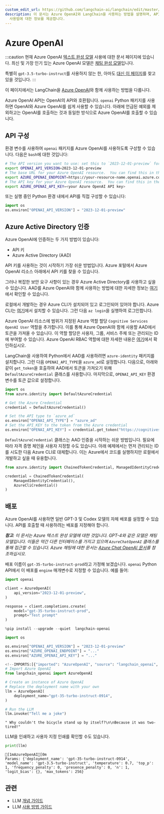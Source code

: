 ```yaml
---
custom_edit_url: https://github.com/langchain-ai/langchain/edit/master/docs/docs/integrations/llms/azure_openai.ipynb
description: 이 문서는 Azure OpenAI와 LangChain을 사용하는 방법을 설명하며, API 구성 및 Azure OpenAI의
  사용법에 대한 정보를 제공합니다.
---
```


# Azure OpenAI

:::caution
현재 Azure OpenAI [텍스트 완성 모델](/docs/concepts/#llms) 사용에 대한 문서 페이지에 있습니다. 최신 및 가장 인기 있는 Azure OpenAI 모델은 [채팅 완성 모델](/docs/concepts/#chat-models)입니다.

특별히 `gpt-3.5-turbo-instruct`를 사용하지 않는 한, 아마도 [대신 이 페이지](/docs/integrations/chat/azure_chat_openai/)를 찾고 있을 것입니다.
:::

이 페이지에서는 LangChain을 [Azure OpenAI](https://aka.ms/azure-openai)와 함께 사용하는 방법을 다룹니다.

Azure OpenAI API는 OpenAI의 API와 호환됩니다. `openai` Python 패키지를 사용하면 OpenAI와 Azure OpenAI를 쉽게 사용할 수 있습니다. 아래에 언급된 예외를 제외하고는 OpenAI를 호출하는 것과 동일한 방식으로 Azure OpenAI를 호출할 수 있습니다.

## API 구성
환경 변수를 사용하여 `openai` 패키지를 Azure OpenAI를 사용하도록 구성할 수 있습니다. 다음은 `bash`에 대한 것입니다:

```bash
# The API version you want to use: set this to `2023-12-01-preview` for the released version.
export OPENAI_API_VERSION=2023-12-01-preview
# The base URL for your Azure OpenAI resource.  You can find this in the Azure portal under your Azure OpenAI resource.
export AZURE_OPENAI_ENDPOINT=https://your-resource-name.openai.azure.com
# The API key for your Azure OpenAI resource.  You can find this in the Azure portal under your Azure OpenAI resource.
export AZURE_OPENAI_API_KEY=<your Azure OpenAI API key>
```


또는 실행 중인 Python 환경 내에서 API를 직접 구성할 수 있습니다:

```python
import os
os.environ["OPENAI_API_VERSION"] = "2023-12-01-preview"
```


## Azure Active Directory 인증
Azure OpenAI에 인증하는 두 가지 방법이 있습니다:
- API 키
- Azure Active Directory (AAD)

API 키를 사용하는 것이 시작하기 가장 쉬운 방법입니다. Azure 포털에서 Azure OpenAI 리소스 아래에서 API 키를 찾을 수 있습니다.

그러나 복잡한 보안 요구 사항이 있는 경우 Azure Active Directory를 사용하고 싶을 수 있습니다. AAD를 Azure OpenAI와 함께 사용하는 방법에 대한 자세한 정보는 [여기](https://learn.microsoft.com/en-us/azure/ai-services/openai/how-to/managed-identity)에서 확인할 수 있습니다.

로컬에서 개발하는 경우 Azure CLI가 설치되어 있고 로그인되어 있어야 합니다. Azure CLI는 [여기](https://docs.microsoft.com/en-us/cli/azure/install-azure-cli)에서 설치할 수 있습니다. 그런 다음 `az login`을 실행하여 로그인합니다.

Azure OpenAI 리소스에 범위가 지정된 Azure 역할 할당 `Cognitive Services OpenAI User` 역할을 추가합니다. 이를 통해 Azure OpenAI와 함께 사용할 AAD에서 토큰을 가져올 수 있습니다. 이 역할 할당은 사용자, 그룹, 서비스 주체 또는 관리되는 ID에 부여할 수 있습니다. Azure OpenAI RBAC 역할에 대한 자세한 내용은 [여기](https://learn.microsoft.com/en-us/azure/ai-services/openai/how-to/role-based-access-control)에서 확인하십시오.

LangChain을 사용하여 Python에서 AAD를 사용하려면 `azure-identity` 패키지를 설치합니다. 그런 다음 `OPENAI_API_TYPE`을 `azure_ad`로 설정합니다. 다음으로, 아래와 같이 `get_token`을 호출하여 AAD에서 토큰을 가져오기 위해 `DefaultAzureCredential` 클래스를 사용합니다. 마지막으로, `OPENAI_API_KEY` 환경 변수를 토큰 값으로 설정합니다.

```python
import os
from azure.identity import DefaultAzureCredential

# Get the Azure Credential
credential = DefaultAzureCredential()

# Set the API type to `azure_ad`
os.environ["OPENAI_API_TYPE"] = "azure_ad"
# Set the API_KEY to the token from the Azure credential
os.environ["OPENAI_API_KEY"] = credential.get_token("https://cognitiveservices.azure.com/.default").token
```


`DefaultAzureCredential` 클래스는 AAD 인증을 시작하는 쉬운 방법입니다. 필요에 따라 자격 증명 체인을 사용자 지정할 수도 있습니다. 아래 예제에서는 먼저 관리되는 ID를 시도한 다음 Azure CLI로 대체합니다. 이는 Azure에서 코드를 실행하지만 로컬에서 개발하고 싶을 때 유용합니다.

```python
from azure.identity import ChainedTokenCredential, ManagedIdentityCredential, AzureCliCredential

credential = ChainedTokenCredential(
    ManagedIdentityCredential(),
    AzureCliCredential()
)
```


## 배포
Azure OpenAI를 사용하면 일반 GPT-3 및 Codex 모델의 자체 배포를 설정할 수 있습니다. API를 호출할 때 사용하려는 배포를 지정해야 합니다.

***참고**: 이 문서는 Azure 텍스트 완성 모델에 대한 것입니다. GPT-4와 같은 모델은 채팅 모델입니다. 이들은 약간 다른 인터페이스를 가지고 있으며 `AzureChatOpenAI` 클래스를 통해 접근할 수 있습니다. Azure 채팅에 대한 문서는 [Azure Chat OpenAI 문서](/docs/integrations/chat/azure_chat_openai)를 참조하십시오.*

배포 이름이 `gpt-35-turbo-instruct-prod`라고 가정해 보겠습니다. `openai` Python API에서 이 배포를 `engine` 매개변수로 지정할 수 있습니다. 예를 들어:

```python
import openai

client = AzureOpenAI(
    api_version="2023-12-01-preview",
)

response = client.completions.create(
    model="gpt-35-turbo-instruct-prod",
    prompt="Test prompt"
)
```


```python
%pip install --upgrade --quiet  langchain-openai
```


```python
import os

os.environ["OPENAI_API_VERSION"] = "2023-12-01-preview"
os.environ["AZURE_OPENAI_ENDPOINT"] = "..."
os.environ["AZURE_OPENAI_API_KEY"] = "..."
```


```python
<!--IMPORTS:[{"imported": "AzureOpenAI", "source": "langchain_openai", "docs": "https://api.python.langchain.com/en/latest/llms/langchain_openai.llms.azure.AzureOpenAI.html", "title": "Azure OpenAI"}]-->
# Import Azure OpenAI
from langchain_openai import AzureOpenAI
```


```python
# Create an instance of Azure OpenAI
# Replace the deployment name with your own
llm = AzureOpenAI(
    deployment_name="gpt-35-turbo-instruct-0914",
)
```


```python
# Run the LLM
llm.invoke("Tell me a joke")
```


```output
" Why couldn't the bicycle stand up by itself?\n\nBecause it was two-tired!"
```


LLM을 인쇄하고 사용자 지정 인쇄를 확인할 수도 있습니다.

```python
print(llm)
```

```output
[1mAzureOpenAI[0m
Params: {'deployment_name': 'gpt-35-turbo-instruct-0914', 'model_name': 'gpt-3.5-turbo-instruct', 'temperature': 0.7, 'top_p': 1, 'frequency_penalty': 0, 'presence_penalty': 0, 'n': 1, 'logit_bias': {}, 'max_tokens': 256}
```


## 관련

- LLM [개념 가이드](/docs/concepts/#llms)
- LLM [사용 방법 가이드](/docs/how_to/#llms)